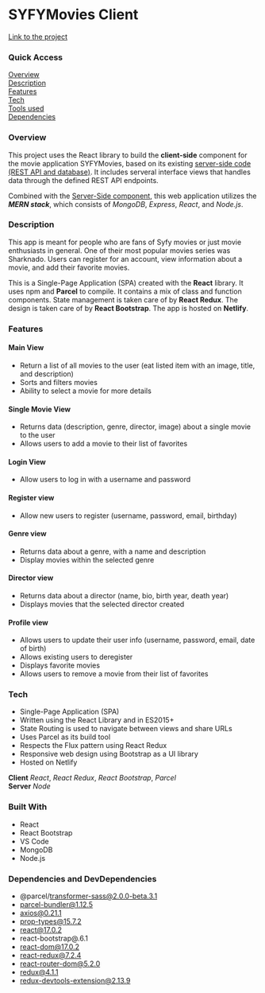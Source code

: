 # SYFYMovies Client

[Link to the project](https://mysyfymovies.netlify.app/)

### Quick Access

[Overview](#overview) <br/>
[Description](#description) <br/>
[Features](#features) <br/>
[Tech](#tech) <br/>
[Tools used](#built) <br/>
[Dependencies](#Dependencies) <br/>

<h3 id = "overview">Overview</h3>

This project uses the React library to build the **client-side** component for the movie application SYFYMovies, based on its existing [server-side code (REST API and database)](https://github.com/eggsistentialarugula/SYFYMovies_API). It includes serveral interface views that handles data through the defined REST API endpoints.

Combined with the [Server-Side component](https://github.com/eggsistentialarugula/SYFYMovies_API), this web application utilizes the _**MERN stack**_, which consists of _MongoDB_, _Express_, _React_, and _Node.js_.

<h3 id = "overview">Description</h3>

This app is meant for people who are fans of Syfy movies or just movie enthusiasts in general. One of their most popular movies series was Sharknado. Users can register for an account, view information about a movie, and add their favorite movies.

This is a Single-Page Application (SPA) created with the **React** library. It uses npm and **Parcel** to compile. It contains a mix of class and function components. State management is taken care of by **React Redux**. The design is taken care of by **React Bootstrap**. The app is hosted on **Netlify**.

<h3 id = "features">Features</h3>

<h4>Main View</h4>

* Return a list of all movies to the user (eat listed item with an image, title, and description)
* Sorts and filters movies
* Ability to select a movie for more details

<h4>Single Movie View</h4>

* Returns data (description, genre, director, image) about a single movie to the user
* Allows users to add a movie to their list of favorites

<h4>Login View</h4>

* Allow users to log in with a username and password

<h4>Register view</h4>

* Allow new users to register (username, password, email, birthday)

<h4>Genre view</h4>

* Returns data about a genre, with a name and description
* Display movies within the selected genre

<h4>Director view</h4>

* Returns data about a director (name, bio, birth year, death year)
* Displays movies that the selected director created

<h4>Profile view</h4>

* Allows users to update their user info (username, password, email, date of birth)
* Allows existing users to deregister
* Displays favorite movies
* Allows users to remove a movie from their list of favorites

<h3 id = "tech">Tech</h3>

* Single-Page Application (SPA)
* Written using the React Library and in ES2015+
* State Routing is used to navigate between views and share URLs
* Uses Parcel as its build tool
* Respects the Flux pattern using React Redux
* Responsive web design using Bootstrap as a UI library
* Hosted on Netlify

**Client** _React_, _React Redux_, _React Bootstrap_, _Parcel_ <br/>
**Server** _Node_

<h3 id = "built">Built With</h3>

* React
* React Bootstrap
* VS Code
* MongoDB
* Node.js

<h3 id = "dependencies">Dependencies and DevDependencies</h3>

 * @parcel/transformer-sass@2.0.0-beta.3.1
 * parcel-bundler@1.12.5
 * axios@0.21.1
 * prop-types@15.7.2
 * react@17.0.2
 * react-bootstrap@.6.1
 * react-dom@17.0.2
 * react-redux@7.2.4
 * react-router-dom@5.2.0
 * redux@4.1.1
 * redux-devtools-extension@2.13.9




